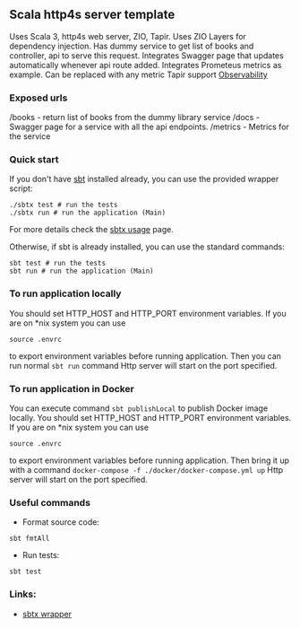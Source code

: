 ## Scala http4s server template
Uses Scala 3, http4s web server, ZIO, Tapir.
Uses ZIO Layers for dependency injection.
Has dummy service to get list of books and controller, api to serve this request.
Integrates Swagger page that updates automatically whenever api route added.
Integrates Prometeus metrics as example.
Can be replaced with any metric Tapir support [Observability](https://tapir.softwaremill.com/en/latest/server/observability.html)

### Exposed urls
/books - return list of books from the dummy library service
/docs - Swagger page for a service with all the api endpoints. 
/metrics - Metrics for the service

### Quick start
If you don't have [sbt](https://www.scala-sbt.org) installed already, you can use the provided wrapper script:

```shell
./sbtx test # run the tests
./sbtx run # run the application (Main)
```

For more details check the [sbtx usage](https://github.com/dwijnand/sbt-extras#sbt--h) page.

Otherwise, if sbt is already installed, you can use the standard commands:

```shell
sbt test # run the tests
sbt run # run the application (Main)
```

### To run application locally
You should set HTTP_HOST and HTTP_PORT environment variables.
If you are on *nix system you can use
```shell
source .envrc
```
to export environment variables before running application.
Then you can run normal `sbt run` command
Http server will start on the port specified.

### To run application in Docker
You can execute command `sbt publishLocal` to publish Docker image locally.
You should set HTTP_HOST and HTTP_PORT environment variables.
If you are on *nix system you can use
```shell
source .envrc
```
to export environment variables before running application.
Then bring it up with a command `docker-compose -f ./docker/docker-compose.yml up`
Http server will start on the port specified.

### Useful commands
* Format source code:
```shell
sbt fmtAll
```
* Run tests:
```shell
sbt test
```

### Links:

* [sbtx wrapper](https://github.com/dwijnand/sbt-extras#installation)
